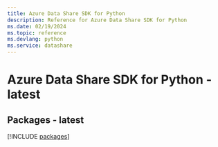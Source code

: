 ```yaml
---
title: Azure Data Share SDK for Python
description: Reference for Azure Data Share SDK for Python
ms.date: 02/19/2024
ms.topic: reference
ms.devlang: python
ms.service: datashare
---
```

# Azure Data Share SDK for Python - latest
## Packages - latest
[!INCLUDE [packages](data-share-index.md)]